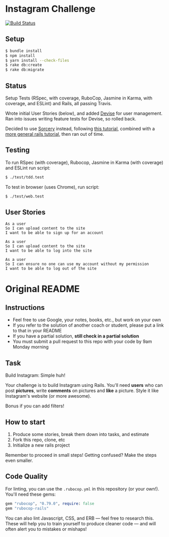 # Instagram Challenge

[![Build Status](https://travis-ci.com/will-head/instagram-challenge.svg?branch=master)](https://travis-ci.com/github/will-head/instagram-challenge/builds/170080957)

## Setup

```bash
$ bundle install  
$ npm install  
$ yarn install --check-files
$ rake db:create
$ rake db:migrate

```

## Status

Setup Tests (RSpec, with coverage, RuboCop, Jasmine in Karma, with coverage, and ESLint) and Rails, all passing Travis.

Wrote initial User Stories (below), and added [Devise](https://github.com/heartcombo/devise) for user management. Ran into issues writing feature tests for Devise, so rolled back.

Decided to use [Sorcery](https://github.com/Sorcery/sorcery) instead, following [this tutorial](https://www.sitepoint.com/magical-authentication-sorcery/), combined with a [more general rails tutorial](https://www.freecodecamp.org/news/lets-create-an-intermediate-level-ruby-on-rails-application-d7c6e997c63f/), then ran out of time.


## Testing

To run RSpec (with coverage), Rubocop, Jasmine in Karma (with coverage) and ESLint run script:  

```bash
$ ./test/tdd.test
```
To test in browser (uses Chrome), run script:  

```bash
$ ./test/web.test
```
## User Stories  

```
As a user
So I can upload content to the site
I want to be able to sign up for an account
```

```
As a user
So I can upload content to the site
I want to be able to log into the site
```

```
As a user
So I can ensure no one can use my account without my permission
I want to be able to log out of the site
```


# Original README

## Instructions

* Feel free to use Google, your notes, books, etc., but work on your own
* If you refer to the solution of another coach or student, please put a link to that in your README
* If you have a partial solution, **still check in a partial solution**
* You must submit a pull request to this repo with your code by 9am Monday morning

## Task

Build Instagram: Simple huh!

Your challenge is to build Instagram using Rails. You'll need **users** who can post **pictures**, write **comments** on pictures and **like** a picture. Style it like Instagram's website (or more awesome).

Bonus if you can add filters!

## How to start

1. Produce some stories, break them down into tasks, and estimate
2. Fork this repo, clone, etc
3. Initialize a new rails project

Remember to proceed in small steps! Getting confused? Make the steps even smaller.

## Code Quality

For linting, you can use the `.rubocop.yml` in this repository (or your own!).
You'll need these gems:

```ruby
gem "rubocop", "0.79.0", require: false
gem "rubocop-rails"
```

You can also lint Javascript, CSS, and ERB — feel free to research this. These
will help you to train yourself to produce cleaner code — and will often alert
you to mistakes or mishaps!
